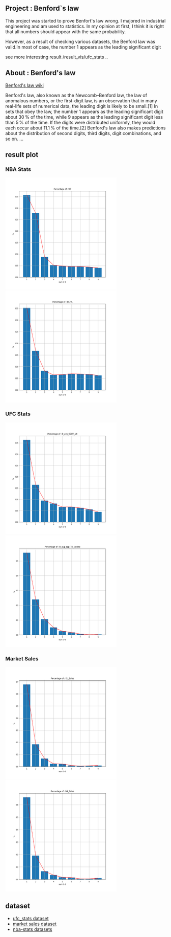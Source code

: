 ## Project : Benford`s law 

This project was started to prove Benfort's law wrong. I majored in industrial engineering and am used to statistics. In my opinion at first, I think it is right that all numbers should appear with the same probability.

However, as a result of checking various datasets, the Benford law was valid.In most of case, the number 1 appears as the leading significant digit

see more interesting result /result_vis/ufc_stats .. 


## About : Benford's law
[Benford's law wiki](https://en.wikipedia.org/wiki/Benford%27s_law)

Benford's law, also known as the Newcomb–Benford law, the law of anomalous numbers, or the first-digit law, is an observation that in many real-life sets of numerical data, the leading digit is likely to be small.[1] In sets that obey the law, the number 1 appears as the leading significant digit about 30 % of the time, while 9 appears as the leading significant digit less than 5 % of the time. If the digits were distributed uniformly, they would each occur about 11.1 % of the time.[2] Benford's law also makes predictions about the distribution of second digits, third digits, digit combinations, and so on.
...

## result plot 
### NBA Stats
<img src="result_vis/nba_stats/nba_MP.png" width="350" height="350"> <img src="result_vis/nba_stats/nba_AST.png" width="350" height="350">

### UFC Stats
<img src="result_vis/ufc_stats/ufc_B_avg_BODY_att.png" width="350" height="350"> <img src="result_vis/ufc_stats/ufc_B_avg_opp_TD_landed.png" width="350" height="350">

### Market Sales
<img src="result_vis/market_sales/market_EU_Sales.png" width="350" height="350"> <img src="result_vis/market_sales/market_NA_Sales.png" width="350" height="350">




## dataset 
+ [ufc_stats dataset](https://www.kaggle.com/datasets/rajeevw/ufcdata)
+ [market sales dataset](https://www.kaggle.com/datasets/aungpyaeap/supermarket-sales)
+ [nba-stats datasets](https://www.kaggle.com/datasets/drgilermo/nba-players-stats)
